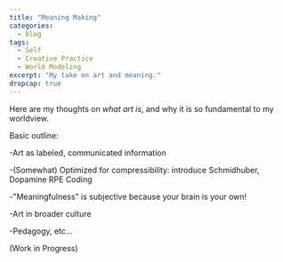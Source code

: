 ```yaml
---
title: "Meaning Making"
categories:
  - blog
tags:
  - Self
  - Creative Practice
  - World Modeling
excerpt: "My take on art and meaning."
dropcap: true
---
```


Here are my thoughts on *what art is*, and why it is so fundamental to my worldview.

Basic outline:

-Art as labeled, communicated information

-(Somewhat) Optimized for compressibility: introduce Schmidhuber, Dopamine RPE Coding

-"Meaningfulness" is subjective because your brain is your own!

-Art in broader culture

-Pedagogy, etc...

(Work in Progress)